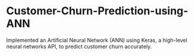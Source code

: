 # Customer-Churn-Prediction-using-ANN
Implemented an Artificial Neural Network (ANN) using Keras, a high-level neural networks API, to predict customer churn accurately.
